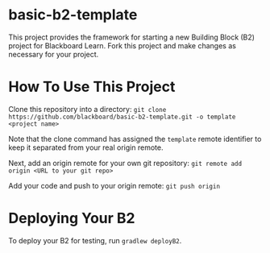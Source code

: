 basic-b2-template
=================

This project provides the framework for starting a new Building Block (B2) project for Blackboard Learn.  Fork this project and make changes as necessary for your project.

How To Use This Project
====

Clone this repository into a directory: 
`git clone https://github.com/blackboard/basic-b2-template.git -o template <project name>`

Note that the clone command has assigned the `template` remote identifier to keep it separated from your real origin remote.

Next, add an origin remote for your own git repository: 
`git remote add origin <URL to your git repo>`

Add your code and push to your origin remote: 
`git push origin`

Deploying Your B2
===
To deploy your B2 for testing, run `gradlew deployB2`.
